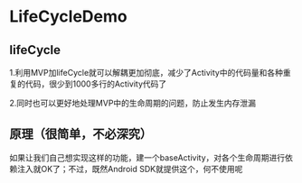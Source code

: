 # LifeCycleDemo
## lifeCycle
1.利用MVP加lifeCycle就可以解耦更加彻底，减少了Activity中的代码量和各种重复的代码，很少到1000多行的Activity代码了</br>

2.同时也可以更好地处理MVP中的生命周期的问题，防止发生内存泄漏</br>

## 原理（很简单，不必深究）
如果让我们自己想实现这样的功能，建一个baseActivity，对各个生命周期进行依赖注入就OK了；不过，既然Android SDK就提供这个，何不使用呢
